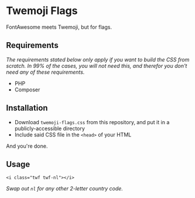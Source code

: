# Twemoji Flags

FontAwesome meets Twemoji, but for flags.

## Requirements

*The requirements stated below only apply if you want to build the CSS from scratch. In 99% of the cases, you will not need this, and therefor you don't need any of these requirements.*

* PHP
* Composer

## Installation

* Download `twemoji-flags.css` from this repository, and put it in a publicly-accessible directory
* Include said CSS file in the `<head>` of your HTML

And you're done.

## Usage

`<i class="twf twf-nl"></i>`

*Swap out `nl` for any other 2-letter country code.*
